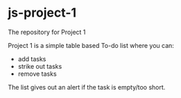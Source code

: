 # js-project-1
The repository for Project 1

Project 1 is a simple table based To-do list where you can:
- add tasks
- strike out tasks
- remove tasks

The list gives out an alert if the task is empty/too short.
